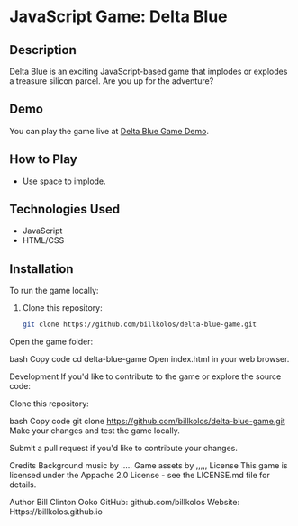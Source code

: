 # JavaScript Game: Delta Blue


## Description

Delta Blue is an exciting JavaScript-based game that implodes or explodes a treasure silicon parcel. Are you up for the adventure?

## Demo

You can play the game live at [Delta Blue Game Demo](https://game-delta-blue.vercel.app/).

## How to Play

- Use space to implode.

## Technologies Used

- JavaScript
- HTML/CSS

## Installation

To run the game locally:

1. Clone this repository:

   ```bash
   git clone https://github.com/billkolos/delta-blue-game.git
Open the game folder:

bash
Copy code
cd delta-blue-game
Open index.html in your web browser.

Development
If you'd like to contribute to the game or explore the source code:

Clone this repository:

bash
Copy code
git clone https://github.com/billkolos/delta-blue-game.git
Make your changes and test the game locally.

Submit a pull request if you'd like to contribute your changes.

Credits
Background music by .....
Game assets by ,,,,,
License
This game is licensed under the Appache 2.0 License - see the LICENSE.md file for details.

Author
Bill Clinton Ooko
GitHub: github.com/billkolos
Website: Https://billkolos.github.io
